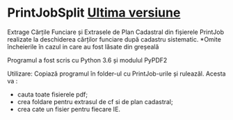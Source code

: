 # PrintJobSplit [Ultima versiune](https://github.com/uZuRu17/PrintJobSplit/releases)

Extrage Cărțile Funciare și Extrasele de Plan Cadastral din fișierele PrintJob realizate la deschiderea cărților funciare după cadastru sistematic.
*Omite încheierile în cazul in care au fost lăsate din greșeală

Programul a fost scris cu Python 3.6 și modulul PyPDF2

Utilizare:
Copiază programul în folder-ul cu PrintJob-urile și ruleazăl.
Acesta va :
- cauta toate fisierele pdf;
- crea foldare pentru extrasul de cf si de plan cadastral;
- crea cate un fisier pentru fiecare IE.
